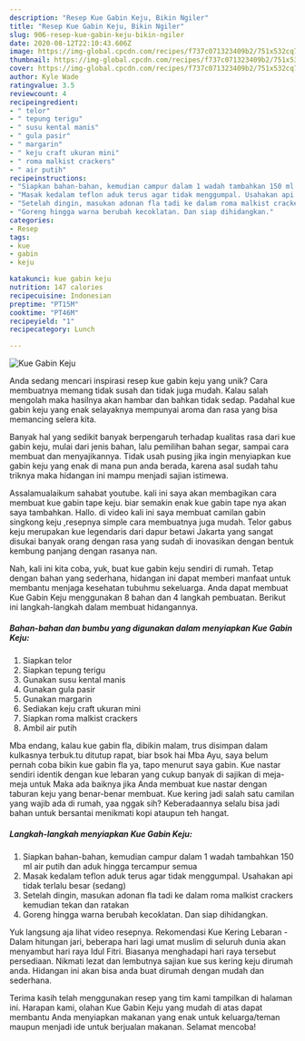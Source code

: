 ```yaml
---
description: "Resep Kue Gabin Keju, Bikin Ngiler"
title: "Resep Kue Gabin Keju, Bikin Ngiler"
slug: 906-resep-kue-gabin-keju-bikin-ngiler
date: 2020-08-12T22:10:43.606Z
image: https://img-global.cpcdn.com/recipes/f737c071323409b2/751x532cq70/kue-gabin-keju-foto-resep-utama.jpg
thumbnail: https://img-global.cpcdn.com/recipes/f737c071323409b2/751x532cq70/kue-gabin-keju-foto-resep-utama.jpg
cover: https://img-global.cpcdn.com/recipes/f737c071323409b2/751x532cq70/kue-gabin-keju-foto-resep-utama.jpg
author: Kyle Wade
ratingvalue: 3.5
reviewcount: 4
recipeingredient:
- " telor"
- " tepung terigu"
- " susu kental manis"
- " gula pasir"
- " margarin"
- " keju craft ukuran mini"
- " roma malkist crackers"
- " air putih"
recipeinstructions:
- "Siapkan bahan-bahan, kemudian campur dalam 1 wadah tambahkan 150 ml air putih dan aduk hingga tercampur semua"
- "Masak kedalam teflon aduk terus agar tidak menggumpal. Usahakan api tidak terlalu besar (sedang)"
- "Setelah dingin, masukan adonan fla tadi ke dalam roma malkist crackers kemudian tekan dan ratakan"
- "Goreng hingga warna berubah kecoklatan. Dan siap dihidangkan."
categories:
- Resep
tags:
- kue
- gabin
- keju

katakunci: kue gabin keju 
nutrition: 147 calories
recipecuisine: Indonesian
preptime: "PT15M"
cooktime: "PT46M"
recipeyield: "1"
recipecategory: Lunch

---
```



![Kue Gabin Keju](https://img-global.cpcdn.com/recipes/f737c071323409b2/751x532cq70/kue-gabin-keju-foto-resep-utama.jpg)

Anda sedang mencari inspirasi resep kue gabin keju yang unik? Cara membuatnya memang tidak susah dan tidak juga mudah. Kalau salah mengolah maka hasilnya akan hambar dan bahkan tidak sedap. Padahal kue gabin keju yang enak selayaknya mempunyai aroma dan rasa yang bisa memancing selera kita.

Banyak hal yang sedikit banyak berpengaruh terhadap kualitas rasa dari kue gabin keju, mulai dari jenis bahan, lalu pemilihan bahan segar, sampai cara membuat dan menyajikannya. Tidak usah pusing jika ingin menyiapkan kue gabin keju yang enak di mana pun anda berada, karena asal sudah tahu triknya maka hidangan ini mampu menjadi sajian istimewa.

Assalamualaikum sahabat youtube. kali ini saya akan membagikan cara membuat kue gabin tape keju. biar semakin enak kue gabin tape nya akan saya tambahkan. Hallo. di video kali ini saya membuat camilan gabin singkong keju ,resepnya simple cara membuatnya juga mudah. Telor gabus keju merupakan kue legendaris dari dapur betawi Jakarta yang sangat disukai banyak orang dengan rasa yang sudah di inovasikan dengan bentuk kembung panjang dengan rasanya nan.


Nah, kali ini kita coba, yuk, buat kue gabin keju sendiri di rumah. Tetap dengan bahan yang sederhana, hidangan ini dapat memberi manfaat untuk membantu menjaga kesehatan tubuhmu sekeluarga. Anda dapat membuat Kue Gabin Keju menggunakan 8 bahan dan 4 langkah pembuatan. Berikut ini langkah-langkah dalam membuat hidangannya.

<!--inarticleads1-->

##### Bahan-bahan dan bumbu yang digunakan dalam menyiapkan Kue Gabin Keju:

1. Siapkan  telor
1. Siapkan  tepung terigu
1. Gunakan  susu kental manis
1. Gunakan  gula pasir
1. Gunakan  margarin
1. Sediakan  keju craft ukuran mini
1. Siapkan  roma malkist crackers
1. Ambil  air putih


Mba endang, kalau kue gabin fla, dibikin malam, trus disimpan dalam kulkasnya terbuk.tu ditutup rapat, biar bsok hai Mba Ayu, saya belum pernah coba bikin kue gabin fla ya, tapo menurut saya gabin. Kue nastar sendiri identik dengan kue lebaran yang cukup banyak di sajikan di meja-meja untuk Maka ada baiknya jika Anda membuat kue nastar dengan taburan keju yang benar-benar membuat. Kue kering jadi salah satu camilan yang wajib ada di rumah, yaa nggak sih? Keberadaannya selalu bisa jadi bahan untuk bersantai menikmati kopi ataupun teh hangat. 

<!--inarticleads2-->

##### Langkah-langkah menyiapkan Kue Gabin Keju:

1. Siapkan bahan-bahan, kemudian campur dalam 1 wadah tambahkan 150 ml air putih dan aduk hingga tercampur semua
1. Masak kedalam teflon aduk terus agar tidak menggumpal. Usahakan api tidak terlalu besar (sedang)
1. Setelah dingin, masukan adonan fla tadi ke dalam roma malkist crackers kemudian tekan dan ratakan
1. Goreng hingga warna berubah kecoklatan. Dan siap dihidangkan.


Yuk langsung aja lihat video resepnya. Rekomendasi Kue Kering Lebaran - Dalam hitungan jari, beberapa hari lagi umat muslim di seluruh dunia akan menyambut hari raya Idul Fitri. Biasanya menghadapi hari raya tersebut persediaan. Nikmati lezat dan lembutnya sajian kue sus kering keju dirumah anda. Hidangan ini akan bisa anda buat dirumah dengan mudah dan sederhana. 

Terima kasih telah menggunakan resep yang tim kami tampilkan di halaman ini. Harapan kami, olahan Kue Gabin Keju yang mudah di atas dapat membantu Anda menyiapkan makanan yang enak untuk keluarga/teman maupun menjadi ide untuk berjualan makanan. Selamat mencoba!
